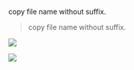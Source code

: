 copy file name without suffix.
<!-- more -->
> copy file name without suffix.


[![](https://img.shields.io/badge/version-v1.0-green)](./File%20Enhancer.alfredworkflow)

![](./screenshot.gif)
